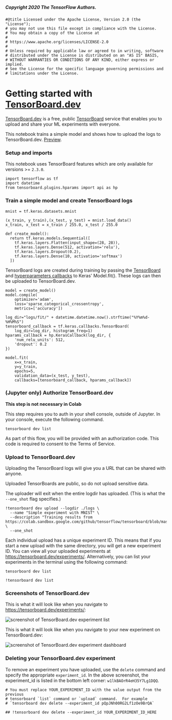 ##### Copyright 2020 The TensorFlow Authors.


```
#@title Licensed under the Apache License, Version 2.0 (the "License");
# you may not use this file except in compliance with the License.
# You may obtain a copy of the License at
#
# https://www.apache.org/licenses/LICENSE-2.0
#
# Unless required by applicable law or agreed to in writing, software
# distributed under the License is distributed on an "AS IS" BASIS,
# WITHOUT WARRANTIES OR CONDITIONS OF ANY KIND, either express or implied.
# See the License for the specific language governing permissions and
# limitations under the License.
```

# Getting started with [TensorBoard.dev](https://tensorboard.dev)

[TensorBoard.dev](https://tensorboard.dev) is a free, public [TensorBoard](https://tensorflow.org/tensorboard) service that enables you to upload and share your ML experiments with everyone.

This notebook trains a simple model and shows how to upload the logs to TensorBoard.dev. [Preview](https://tensorboard.dev/experiment/rldGbR8rRHeCEbkK61SWTQ).

### Setup and imports

This notebook uses TensorBoard features which are only available for versions >= `2.3.0`.


```
import tensorflow as tf
import datetime
from tensorboard.plugins.hparams import api as hp
```

### Train a simple model and create TensorBoard logs


```
mnist = tf.keras.datasets.mnist

(x_train, y_train),(x_test, y_test) = mnist.load_data()
x_train, x_test = x_train / 255.0, x_test / 255.0

def create_model():
  return tf.keras.models.Sequential([
    tf.keras.layers.Flatten(input_shape=(28, 28)),
    tf.keras.layers.Dense(512, activation='relu'),
    tf.keras.layers.Dropout(0.2),
    tf.keras.layers.Dense(10, activation='softmax')
  ])
```

TensorBoard logs are created during training by passing the [TensorBoard](https://www.tensorflow.org/tensorboard/get_started) and [hyperparameters callbacks](https://www.tensorflow.org/tensorboard/hyperparameter_tuning_with_hparams) to Keras' Model.fit(). These logs can then be uploaded to TensorBoard.dev.



```
model = create_model()
model.compile(
    optimizer='adam',
    loss='sparse_categorical_crossentropy',
    metrics=['accuracy'])

log_dir="logs/fit/" + datetime.datetime.now().strftime("%Y%m%d-%H%M%S")
tensorboard_callback = tf.keras.callbacks.TensorBoard(
    log_dir=log_dir, histogram_freq=1)
hparams_callback = hp.KerasCallback(log_dir, {
    'num_relu_units': 512,
    'dropout': 0.2
})

model.fit(
    x=x_train, 
    y=y_train, 
    epochs=5, 
    validation_data=(x_test, y_test), 
    callbacks=[tensorboard_callback, hparams_callback])
```

### (Jupyter only)  Authorize TensorBoard.dev

**This step is not necessary in Colab**

This step requires you to auth in your shell console, outside of Jupyter.  In your console, execute the following command.

`tensorboard dev list`

As part of this flow, you will be provided with an authorization code. This code is required to consent to the Terms of Service.

### Upload to TensorBoard.dev

Uploading the TensorBoard logs will give you a URL that can be shared with anyone.

Uploaded TensorBoards are public, so do not upload sensitive data.

The uploader will exit when the entire logdir has uploaded.  (This is what the `--one_shot` flag specifies.)


```
!tensorboard dev upload --logdir ./logs \
  --name "Simple experiment with MNIST" \
  --description "Training results from https://colab.sandbox.google.com/github/tensorflow/tensorboard/blob/master/docs/tbdev_getting_started.ipynb" \
  --one_shot
```

Each individual upload has a unique experiment ID. This means that if you start a new upload with the same directory, you will get a new experiment ID. You can view all your uploaded experiments at https://tensorboard.dev/experiments/. Alternatively, you can list your experiments in the terminal using the following command:
```
tensorboard dev list
```


```
!tensorboard dev list
```

### Screenshots of TensorBoard.dev

This is what it will look like when you navigate to https://tensorboard.dev/experiments/:

![screenshot of TensorBoard.dev experiment list](images/tbdev_experiment_list.png "TensorBoard.dev experiment list screenshot")

This is what it will look like when you navigate to your new experiment on TensorBoard.dev:

![screenshot of TensorBoard.dev experiment dashboard](images/tbdev_getting_started.png "TensorBoard.dev experiment dashboard screenshot")

### Deleting your TensorBoard.dev experiment

To remove an experiment you have uploaded, use the `delete` command and specify the appropriate `experiment_id`.
In the above screenshot, the experiment_id is listed in the bottom left corner: `w1lkBAOrR4eH35Y7Lg1DQQ`.


```
# You must replace YOUR_EXPERIMENT_ID with the value output from the previous
# tensorboard `list` command or `upload` command.  For example
# `tensorboard dev delete --experiment_id pQpJNh00RG2Lf1zOe9BrQA`

## !tensorboard dev delete --experiment_id YOUR_EXPERIMENT_ID_HERE
```
